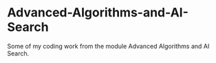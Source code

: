 # Advanced-Algorithms-and-AI-Search
Some of my coding work from the module Advanced Algorithms and AI Search. 
